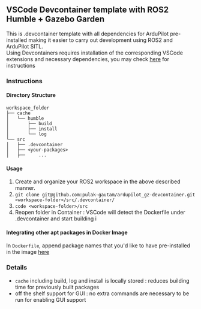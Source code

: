 ## VSCode Devcontainer template with ROS2 Humble + Gazebo Garden
This is .devcontainer template with all dependencies for ArduPilot pre-installed making it easier to carry out development using ROS2 and ArduPilot SITL. <br> Using Devcontainers requires installation of the corresponding VSCode extensions and necessary dependencies, you may check [here](https://code.visualstudio.com/docs/devcontainers/devcontainer-cli) for instructions

### Instructions
#### Directory Structure
```
workspace_folder
├── cache
│   └── humble
│       ├── build
│       ├── install
│       └── log
└── src
│   ├── .devcontainer
│   ├── <your-packages>
│   ├──     ...

```

#### Usage
1. Create and organize your ROS2 workspace in the above described manner.
2. ``git clone git@github.com:pulak-gautam/ardupilot_gz-devcontainer.git <workspace-folder>/src/.devcontainer/``
3. ``code <workspace-folder>/src``
4. Reopen folder in Container : VSCode will detect the Dockerfile under .devcontainer and start building i

#### Integrating other apt packages in Docker Image
In ``Dockerfile``, append package names that you'd like to have pre-installed in the image [here](https://github.com/pulak-gautam/ardupilot_gz-devcontainer/blob/master/Dockerfile#L66C1-L69C5)

### Details  
  - ``cache`` including build, log and install is locally stored : reduces building time for previously built packages
  - off the shelf support for GUI : no extra commands are necessary to be run for enabling GUI support
